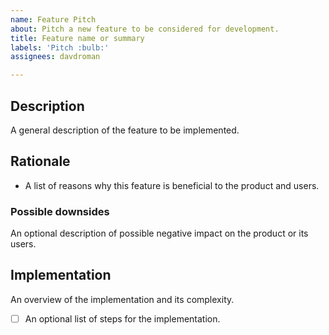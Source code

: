 ```yaml
---
name: Feature Pitch
about: Pitch a new feature to be considered for development.
title: Feature name or summary
labels: 'Pitch :bulb:'
assignees: davdroman

---
```


## Description

A general description of the feature to be implemented.

## Rationale

- A list of reasons why this feature is beneficial to the product and users.

### Possible downsides

An optional description of possible negative impact on the product or its users.

## Implementation

An overview of the implementation and its complexity.

- [ ] An optional list of steps for the implementation.
